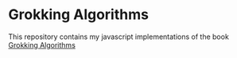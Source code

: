 # Grokking Algorithms

This repository contains my javascript implementations of the book [Grokking Algorithms](https://www.amazon.com/Grokking-Algorithms-illustrated-programmers-curious/dp/1617292230/ref=sr_1_1?ie=UTF8&qid=1498429126&sr=8-1&keywords=grokking+algorithms)